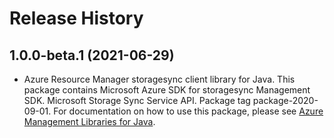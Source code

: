 # Release History

## 1.0.0-beta.1 (2021-06-29)

- Azure Resource Manager storagesync client library for Java. This package contains Microsoft Azure SDK for storagesync Management SDK. Microsoft Storage Sync Service API. Package tag package-2020-09-01. For documentation on how to use this package, please see [Azure Management Libraries for Java](https://aka.ms/azsdk/java/mgmt).
